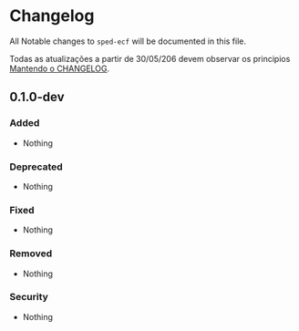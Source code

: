 # Changelog

All Notable changes to `sped-ecf` will be documented in this file.

Todas as atualizações a partir de 30/05/206 devem observar os principios [Mantendo o CHANGELOG](http://keepachangelog.com/).

## 0.1.0-dev 

### Added
- Nothing

### Deprecated
- Nothing

### Fixed
- Nothing

### Removed
- Nothing

### Security
- Nothing
